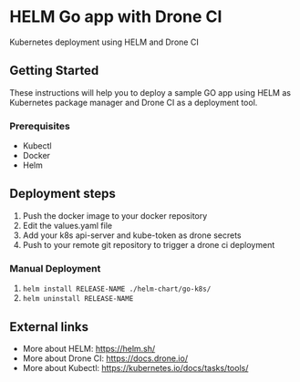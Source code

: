 # HELM Go app with Drone CI

Kubernetes deployment using HELM and Drone CI

## Getting Started

These instructions will help you to deploy a sample GO app using HELM as Kubernetes package manager and Drone CI as a deployment tool.

### Prerequisites

* Kubectl
* Docker
* Helm

## Deployment steps

1. Push the docker image to your docker repository
2. Edit the values.yaml file
3. Add your k8s api-server and kube-token as drone secrets
4. Push to your remote git repository to trigger a drone ci deployment

### Manual Deployment

1. ```helm install RELEASE-NAME ./helm-chart/go-k8s/```  
2. ```helm uninstall RELEASE-NAME```

## External links

* More about HELM:     https://helm.sh/
* More about Drone CI: https://docs.drone.io/
* More about Kubectl:  https://kubernetes.io/docs/tasks/tools/
